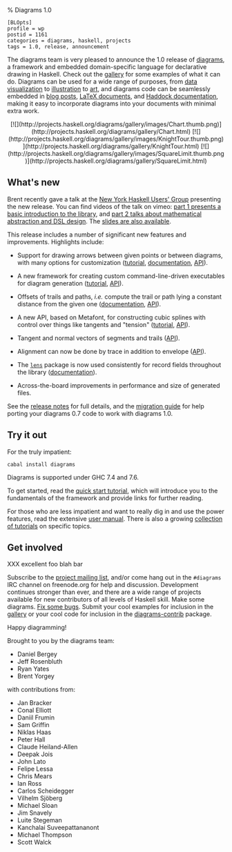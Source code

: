 % Diagrams 1.0

    [BLOpts]
	profile = wp
	postid = 1161
	categories = diagrams, haskell, projects
	tags = 1.0, release, announcement

The diagrams team is very pleased to announce the 1.0 release of
[diagrams](http://projects.haskell.org/diagrams), a framework and
embedded domain-specific language for declarative drawing in
Haskell. Check out the
[gallery](http://projects.haskell.org/diagrams/gallery.html) for some
examples of what it can do. Diagrams can be used for a wide range of
purposes, from
[data visualization](http://idontgetoutmuch.wordpress.com/2013/10/23/parking-in-westminster-an-analysis-in-haskell/)
to
[illustration](https://www.fpcomplete.com/user/edwardk/cellular-automata/part-1)
to
[art](http://mathlesstraveled.com/2013/04/06/stars-of-the-minds-sky-with-diagrams/),
and diagrams code can be seamlessly embedded in
[blog posts](http://byorgey.wordpress.com/2012/08/28/creating-documents-with-embedded-diagrams/),
[LaTeX documents](http://projects.haskell.org/diagrams/doc/latex.html),
and
[Haddock documentation](http://byorgey.wordpress.com/2013/03/23/introducing-diagrams-haddock/),
making it easy to incorporate diagrams into your documents with
minimal extra work.

 <div style="text-align: center;">
[![](http://projects.haskell.org/diagrams/gallery/images/Chart.thumb.png)](http://projects.haskell.org/diagrams/gallery/Chart.html)
[![](http://projects.haskell.org/diagrams/gallery/images/KnightTour.thumb.png)](http://projects.haskell.org/diagrams/gallery/KnightTour.html)
[![](http://projects.haskell.org/diagrams/gallery/images/SquareLimit.thumb.png)](http://projects.haskell.org/diagrams/gallery/SquareLimit.html)
 </div>

What's new
----------

Brent recently gave a talk at the
[New York Haskell Users' Group](http://www.meetup.com/NY-Haskell/)
presenting the new release.  You can find videos of the talk on vimeo:
[part 1 presents a basic introduction to the library](http://vimeo.com/84104226),
and
[part 2 talks about mathematical abstraction and DSL design](http://vimeo.com/84249042).
The
[slides are also available](http://www.cis.upenn.edu/~byorgey/pub/13-11-25-nyhaskell-diagrams.pdf).

This release includes a number of significant new features and
improvements.  Highlights include:

* Support for drawing arrows between given points or between diagrams,
  with many options for customization
  ([tutorial](http://projects.haskell.org/diagrams/doc/arrow.html),
  [documentation](http://projects.haskell.org/diagrams/doc/manual.html#arrows),
  [API](http://projects.haskell.org/diagrams/haddock/Diagrams-TwoD-Arrow.html)).

* A new framework for creating custom command-line-driven executables
  for diagram generation
  ([tutorial](http://projects.haskell.org/diagrams/doc/cmdline.html), [API](http://projects.haskell.org/diagrams/haddock/Diagrams-Backend-CmdLine.html)).

* Offsets of trails and paths, *i.e.* compute the trail or path lying
  a constant distance from the given one
  ([documentation](http://projects.haskell.org/diagrams/doc/manual.html#offsets-of-segments-trails-and-paths),
  [API](http://projects.haskell.org/diagrams/haddock/Diagrams-TwoD-Offset.html)).

* A new API, based on Metafont, for constructing cubic splines with
  control over things like tangents and "tension"
  ([tutorial](http://projects.haskell.org/diagrams/doc/metafont.html),
  [API](http://projects.haskell.org/diagrams/haddock/Diagrams-TwoD-Path-Metafont.html)).

* Tangent and normal vectors of segments and trails ([API](http://projects.haskell.org/diagrams/haddock/Diagrams-Tangent.html)).

* Alignment can now be done by trace in addition to envelope ([API](http://projects.haskell.org/diagrams/haddock/Diagrams-TwoD-Align.html)).

* The [`lens`](http://hackage.haskell.org/package/lens) package is now used consistently for record fields throughout the
  library ([documentation](http://projects.haskell.org/diagrams/doc/manual.html#faking-optional-named-arguments)).

* Across-the-board improvements in performance and size of generated
  files.

See the
[release notes](http://projects.haskell.org/diagrams/releases.html)
for full details, and the
[migration guide](http://www.haskell.org/haskellwiki/Diagrams/Dev/Migrate1.0)
for help porting your diagrams 0.7 code to work with diagrams 1.0.

Try it out
----------

For the truly impatient:

    cabal install diagrams

Diagrams is supported under GHC 7.4 and 7.6.

To get started, read the
[quick start tutorial](http://projects.haskell.org/diagrams/doc/quickstart.html),
which will introduce you to the fundamentals of the framework and
provide links for further reading.

For those who are less impatient and want to really dig in and
use the power features, read the extensive
[user manual](http://projects.haskell.org/diagrams/doc/manual.html).
There is also a growing
[collection of tutorials](http://projects.haskell.org/diagrams/documentation.html)
on specific topics.

Get involved
------------

XXX excellent foo blah bar

Subscribe to the
[project mailing list](http://groups.google.com/group/diagrams-discuss),
and/or come hang out in the `#diagrams` IRC channel on freenode.org
for help and discussion.  Development continues stronger than ever,
and there are a wide range of projects available for new contributors
of all levels of Haskell skill.  Make some diagrams.
[Fix some bugs](http://github.com/diagrams/). Submit your cool
examples for inclusion in the
[gallery](http://projects.haskell.org/diagrams/gallery.html) or your
cool code for inclusion in the
[diagrams-contrib](http://hackage.haskell.org/package/diagrams%2Dcontrib)
package.

Happy diagramming!

Brought to you by the diagrams team:

* Daniel Bergey
* Jeff Rosenbluth
* Ryan Yates
* Brent Yorgey

with contributions from:

* Jan Bracker
* Conal Elliott
* Daniil Frumin
* Sam Griffin
* Niklas Haas
* Peter Hall
* Claude Heiland-Allen
* Deepak Jois
* John Lato
* Felipe Lessa
* Chris Mears
* Ian Ross
* Carlos Scheidegger
* Vilhelm Sjöberg
* Michael Sloan
* Jim Snavely
* Luite Stegeman
* Kanchalai Suveepattananont
* Michael Thompson
* Scott Walck
